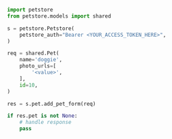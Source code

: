 <!-- Start SDK Example Usage [usage] -->
```python
import petstore
from petstore.models import shared

s = petstore.Petstore(
    petstore_auth="Bearer <YOUR_ACCESS_TOKEN_HERE>",
)

req = shared.Pet(
    name='doggie',
    photo_urls=[
        '<value>',
    ],
    id=10,
)

res = s.pet.add_pet_form(req)

if res.pet is not None:
    # handle response
    pass

```
<!-- End SDK Example Usage [usage] -->